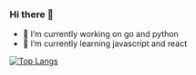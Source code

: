 ### Hi there 👋

<!--
**KenLoong/KenLoong** is a ✨ _special_ ✨ repository because its `README.md` (this file) appears on your GitHub profile.

Here are some ideas to get you started:

- 🔭 I’m currently working on ...
- 🌱 I’m currently learning ...
- 👯 I’m looking to collaborate on ...
- 🤔 I’m looking for help with ...
- 💬 Ask me about ...
- 📫 How to reach me: ...
- 😄 Pronouns: ...
- ⚡ Fun fact: ...
-->
- 🔭 I’m currently working on go and python
- 🌱 I’m currently learning javascript and react




[![Top Langs](https://github-readme-stats.vercel.app/api/top-langs/?username=KenLoong&layout=compact)](https://github.com/anuraghazra/github-readme-stats)
